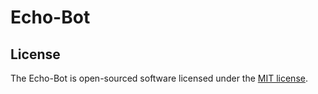 # Echo-Bot

## License

The Echo-Bot is open-sourced software licensed under the [MIT license](http://opensource.org/licenses/MIT).
